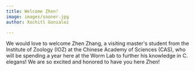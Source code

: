 ```yaml
---
title: Welcome Zhen!
image: images/sooner.jpg
author: Xochitl Gonzalez

---
```


We would love to welcome Zhen Zhang, a visiting master's student from the Institute of Zoology (IOZ) at the Chinese Academy of Sciences (CAS), who will be spending a year here at the Worm Lab to further his knowledge in C. elegans! We are so excited and honored to have you here Zhen!
